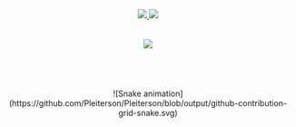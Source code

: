 <!--Banner session-->
<!-- <p align="center"><img src="https://imgur.com/jSBcQQe.png"/><br> -->
<!-- <a align="center"><img src="https://i.imgur.com/uTk6zzB.png"/><br> -->

<!--About session-->

<!-- <h3>Hi, I'm David Almeida! Welcome to my GitHub 😁</h3>

<span><em>Founder and CEO</em><br>
<span><em>David Creator Agency</em></span>
<br><br>

<p>Straight from São Paulo Brazil, I am a lover of technology and everything around it. I'm always learning and willing to take on new challenges.
</p>

To learn more about me, visit my <a target="_blank" rel="noopener noreferrer" href="http://davidalmeida.xyz/">Personal Portfolio</a>, there you can view my full profile.

## -->

<!-- Badges session -->
<!-- <span><img src="https://visitor-badge.laobi.icu/badge?page_id=DavidCreator" alt="David Almeida"/></span>
<a href="https://github.com/DavidCreator" target="_blank" rel="noopener noreferrer"><img src="https://img.shields.io/badge/GitHub-100000?style=lat-square&logo=github&logoColor=white" alt="GitHub"></a>
<a href="https://gitlab.com/DavidCreator" target="_blank" rel="noopener noreferrer"><img src="https://img.shields.io/badge/GitLab-330F63?style=lat-square&logo=gitlab&logoColor=white" alt="GitLab"></a>
<a href="https://pt.stackoverflow.com/users/251689/david-l-almeida" target="_blank" rel="noopener noreferrer"><img src="https://aleen42.github.io/badges/src/stackoverflow.svg" alt="StackOverflow"></a>
<a href="https://www.linkedin.com/in/david-creator" target="_blank" rel="noopener noreferrer"><img src="https://img.shields.io/badge/LinkedIn-0077B5?style=lat-square&logo=linkedin&logoColor=white" alt="LinkedIn"></a>
<a href="https://www.youtube.com/channel/UC550vQ7J_Tgx0L1CWQqNO1Q" target="_blank" rel="noopener noreferrer"><img src="https://img.shields.io/badge/YouTube-FF0000?style=lat-square&logo=youtube&logoColor=white" alt="YouTube"></a>
<a href="https://twitter.com/DavidAlmeidaDes" target="_blank" rel="noopener noreferrer"><img src="https://img.shields.io/badge/Twitter-1DA1F2?style=lat-square&logo=twitter&logoColor=white" alt="Twitter"></a>
<a href="https://www.instagram.com/davidalmeidades/" target="_blank" rel="noopener noreferrer"><img src="https://img.shields.io/badge/Instagram-E4405F?style=lat-square&logo=instagram&logoColor=white" alt="site"></a>
<a href="https://www.facebook.com/DavidCreator" target="_blank" rel="noopener noreferrer"><img src="https://img.shields.io/badge/Facebook-1877F2?style=lat-square&logo=facebook&logoColor=white" alt="Facebook"></a>
<a href="https://davidcreator.com" target="_blank" rel="noopener noreferrer"><img src="https://img.shields.io/website?up_color=green&up_message=davidcreator.com&url=https%3A%2F%2Fdavidcreator.com" alt="Xbox"></a><br>

<div align="center">
  <a href="https://github.com/DavidCreator">
  <img height="180em" src="https://github-readme-stats.vercel.app/api?username=DavidCreator&show_icons=true&theme=tokyonight&include_all_commits=true&count_private=true"/>
  <img height="180em" src="https://github-readme-stats.vercel.app/api/top-langs?username=DavidCreator&layout=compact&langs_count=15&theme=tokyonight" />
</div>

## -->

<!-- <h3>A little more about me...</h3>

```javascript
const David = {
  code: ['C++', 'C#', 'HTML', 'CSS', 'JavaScript', 'TypeScript', 'Java'],
  technologies: {
    tools: ['Node.js','ReactJS', 'Yarn', 'npm', 'git', 'styled-components'],
    mobile: ['React Native'],
    databases: ['SQL', 'PostgreSQL', 'MongoDB', 'MySQL', 'SQLite', 'Docker'],
    ides: ['VS Code', 'Visual Studio', 'Android Studio'],
  },
  methodologies: ['Scrum', 'Kanban', 'Agile'],
  interest: ['Python', 'php', 'Ruby', 'Kotlin', 'Angular', 'Bootstrap', 'GraphQL'],
  otherCodes: ['Pascal', 'Visual Basic', 'Delphi']
}
```

<div style="display: inline_block"><br>
  <img align="center" src="https://raw.githubusercontent.com/devicons/devicon/master/icons/cplusplus/cplusplus-original.svg" alt="C++" title="C++" height="30" width="40"/>
  <img align="center" src="https://raw.githubusercontent.com/devicons/devicon/master/icons/csharp/csharp-original.svg" alt="C#" title="C#" height="30" width="40"/>
  <img align="center" src="https://raw.githubusercontent.com/devicons/devicon/master/icons/html5/html5-original-wordmark.svg" alt="HTML5" title="HTML5" height="30" width="40"/>
    <img align="center" src="https://raw.githubusercontent.com/devicons/devicon/master/icons/css3/css3-original-wordmark.svg" alt="CSS3" title="CSS3" height="30" width="40"/>
    <img align="center" src="https://raw.githubusercontent.com/devicons/devicon/00f02ef57fb7601fd1ddcc2fe6fe670fef3ae3e4/icons/php/php-original.svg" alt="PHP" title="PHP" height="30" width="40"/>  
  <img align="center" src="https://raw.githubusercontent.com/devicons/devicon/master/icons/javascript/javascript-original.svg" alt="JavaScript" title="JavaScript" height="30" width="40"/>
  <img align="center" src="https://raw.githubusercontent.com/devicons/devicon/master/icons/typescript/typescript-original.svg" alt="TypeScript" title="TypeScript" height="30" width="40"/>
  <img align="center" src="https://raw.githubusercontent.com/devicons/devicon/master/icons/java/java-original.svg" alt="Java" title="Java" height="30" width="40"/>
  <img align="center" src="https://raw.githubusercontent.com/devicons/devicon/master/icons/nodejs/nodejs-original.svg" alt="NodeJS" title="NodeJS" height="30" width="40"/>
  <img align="center" src="https://raw.githubusercontent.com/devicons/devicon/master/icons/react/react-original-wordmark.svg" alt="ReactJS" title="ReactJS" height="30" width="40"/>
  <img align="center" src="https://raw.githubusercontent.com/devicons/devicon/master/icons/git/git-original.svg" alt="Git" title="Git" height="30" width="40"/>
<div>
<br> -->
<!--
<h3>🌱 I’m currently learning<h3>
<div style="display: inline_block">
  <img align="center" src="https://raw.githubusercontent.com/devicons/devicon/master/icons/python/python-original.svg" alt="Python" title="Python" height="30" width="40"/>
  <img align="center" src="https://raw.githubusercontent.com/devicons/devicon/master/icons/php/php-original.svg" alt="php" title="php" width="20" height="30" width="40"/>
</div>
<br> -->

<!-- [![trophy](https://github-profile-trophy.vercel.app/?username=DavidCreator)](https://github.com/ryo-ma/github-profile-trophy) -->
  


<div align="center">
  <a href="https://github.com/EduardoMartelo">
  <img height="180em" src="https://github-readme-stats.vercel.app/api?username=EduardoMartelo&show_icons=true&theme=dark&include_all_commits=true&count_private=true"/>
  <img height="180em" src="https://github-readme-stats.vercel.app/api/top-langs/?username=EduardoMartelo&layout=compact&langs_count=7&theme=dark"/>
</div>
<br>
<br>
<div align="center"> 
  <a href="https://www.linkedin.com/in/eduardomartelo" target="_blank"><img src="https://img.shields.io/badge/-LinkedIn-%230077B5?style=for-the-badge&logo=linkedin&logoColor=white"></a>
</div>
<br>
<br>
<br>
<br>

<div align="center">
  ![Snake animation](https://github.com/Pleiterson/Pleiterson/blob/output/github-contribution-grid-snake.svg)
</div>
<!-- <p align="center"><img src="https://octocat-generator-assets.githubusercontent.com/my-octocat-1596034333343.png" alt="myoctocat" height="300" width="300"></p> -->

<!--
**DavidCreator/DavidCreator** is a ✨ _special_ ✨ repository because its `README.md` (this file) appears on your GitHub profile.

Here are some ideas to get you started:

- 🔭 I’m currently working on ...
- 👯 I’m looking to collaborate on ...
- 🤔 I’m looking for help with ...
- 💬 Ask me about ...
- 😄 Pronouns: ...
  -->
